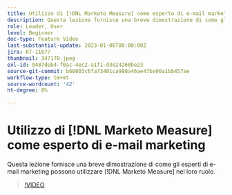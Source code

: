 ```yaml
---
title: Utilizzo di [!DNL Marketo Measure] come esperto di e-mail marketing
description: Questa lezione fornisce una breve dimostrazione di come gli esperti di e-mail marketing possono utilizzare [!DNL Marketo Measure] nel loro ruolo.
role: Leader, User
level: Beginner
doc-type: Feature Video
last-substantial-update: 2023-01-06T00:00:00Z
jira: KT-11677
thumbnail: 347170.jpeg
exl-id: 9487deb4-f0ac-4ec2-a1f1-d3e24260be23
source-git-commit: b60003c6fa73401ca980a46ae47be00a1bb457ae
workflow-type: tm+mt
source-wordcount: '42'
ht-degree: 0%

---
```


# Utilizzo di [!DNL Marketo Measure] come esperto di e-mail marketing

Questa lezione fornisce una breve dimostrazione di come gli esperti di e-mail marketing possono utilizzare [!DNL Marketo Measure] nel loro ruolo.

>[!VIDEO](https://video.tv.adobe.com/v/347170/?quality=12&learn=on)
